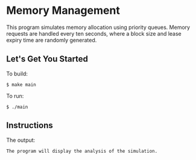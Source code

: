 # Memory Management
This program simulates memory allocation using priority queues. Memory requests are handled every ten seconds, where a block size and lease expiry time are randomly generated.

## Let's Get You Started

To build:
	
	$ make main

To run:
	
	$ ./main

## Instructions

The output:
	
	The program will display the analysis of the simulation.